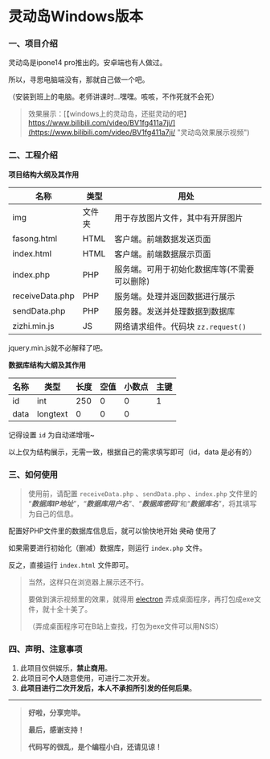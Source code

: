 # 灵动岛Windows版本

### 一、项目介绍

灵动岛是ipone14 pro推出的。安卓端也有人做过。

所以，寻思电脑端没有，那就自己做一个吧。

（安装到班上的电脑。老师讲课时...嘿嘿。咳咳，不作死就不会死）

> 效果展示：[【windows上的灵动岛，还挺灵动的吧】 https://www.bilibili.com/video/BV1fg411a7ji/](https://www.bilibili.com/video/BV1fg411a7ji/ "灵动岛效果展示视频")

### 二、工程介绍

**项目结构大纲及其作用**

| 名称            | 类型   | 用处                                         |
| --------------- | ------ | -------------------------------------------- |
| img             | 文件夹 | 用于存放图片文件，其中有开屏图片             |
| fasong.html     | HTML   | 客户端。前端数据发送页面                     |
| index.html      | HTML   | 客户端。前端数据展示页面                     |
| index.php       | PHP    | 服务端。可用于初始化数据库等(不需要可以删除) |
| receiveData.php | PHP    | 服务端。处理并返回数据进行展示               |
| sendData.php    | PHP    | 服务器。发送并处理数据到数据库               |
| zizhi.min.js    | JS     | 网络请求组件。代码块 `zz.request()`        |

jquery.min.js就不必解释了吧。

**数据库结构大纲及其作用**

| 名称 | 类型     | 长度 | 空值 | 小数点 | 主键 |
| ---- | -------- | ---- | ---- | ------ | ---- |
| id   | int      | 250  | 0    | 0      | 1    |
| data | longtext | 0    | 0    | 0      |      |

记得设置 `id` 为自动递增哦~

以上仅为结构展示，无需一致，根据自己的需求填写即可（id，data 是必有的）

### 三、如何使用

> 使用前，请配置 `receiveData.php` 、`sendData.php` 、`index.php` 文件里的 “***数据库IP地址***”，“***数据库用户名***”、“***数据库密码***”和“***数据库名***”，将其填写为自己的信息。

配置好PHP文件里的数据库信息后，就可以愉快地开始 ~~灵动~~ 使用了

如果需要进行初始化（删减）数据库，则运行 `index.php` 文件。

反之，直接运行 `index.html` 文件即可。

> 当然，这样只在浏览器上展示还不行。
>
> 要做到演示视频里的效果，就得用 [electron](https://www.electronjs.org/zh/docs/latest/ "electron官方文档") 弄成桌面程序，再打包成exe文件，就十全十美了。
>
> （弄成桌面程序可在B站上查找，打包为exe文件可以用NSIS）

### 四、声明、注意事项

1. 此项目仅供娱乐，**禁止商用**。
2. 此项目可**个人**随意使用，可进行二次开发。
3. **此项目进行二次开发后，本人不承担所引发的任何后果**。

---

> **好啦，分享完毕。**
>
> **最后，感谢支持！**
>
> **代码写的很乱，是个编程小白，还请见谅！**

